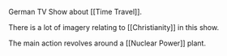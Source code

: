 German TV Show about [[Time Travel]].

There is a lot of imagery relating to [[Christianity]] in this show.

The main action revolves around a [[Nuclear Power]] plant.